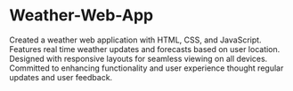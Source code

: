 # Weather-Web-App
 Created a weather web application with HTML, CSS, and JavaScript. Features real time weather updates and forecasts based on user location. Designed with responsive layouts for seamless viewing on all devices. Committed to enhancing functionality and user experience thought regular updates and user feedback.
